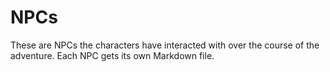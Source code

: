# NPCs

These are NPCs the characters have interacted with over the course of the adventure. Each NPC gets its own Markdown file.